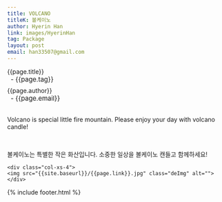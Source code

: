 ```yaml
---
title: VOLCANO
titleK: 볼케이노
author: Hyerin Han
link: images/HyerinHan
tag: Package
layout: post
email: han33507@gmail.com
---	
```


<div class="container">

<div class="deDep">
{{page.title}}<br>
<p style="font-size:15px; margin:0px; padding:0px 0px 0px 8px; margin:0px 0px 8px 0px;">- {{page.tag}}</p>
{{page.author}}<br>
<p style="font-size:15px; margin:0px; padding:0px 0px 0px 8px;">- {{page.email}}</p>
</div>

<br>

<div class="det lato">



Volcano is special little fire mountain. Please enjoy your day with volcano candle!


</div>

<br>

<div class="noto">

볼케이노는 특별한 작은 화산입니다. 소중한 일상을 볼케이노 캔들고 함께하세요!


</div>

<div class="row" class="imgcolor">
	
	<div class="col-xs-4">
	<img src="{{site.baseurl}}/{{page.link}}.jpg" class="deImg" alt=""></div>
	
</div>

	

</div> 

{% include footer.html %}